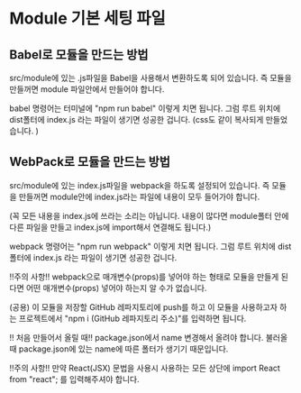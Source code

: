 <h1> Module 기본 세팅 파일 </h1>

<h2>Babel로 모듈을 만드는 방법</h2>
src/module에 있는 .js파일을 Babel을 사용해서 변환하도록 되어 있습니다.
즉 모듈을 만들꺼면 module 파일안에서 만들어야 합니다.

babel 명령어는 터미널에 "npm run babel" 이렇게 치면 됩니다.
그럼 루트 위치에 dist폴터에 index.js 라는 파일이 생기면 성공한 겁니다.
(css도 같이 복사되게 만들었습니다. )


<h2>WebPack로 모듈을 만드는 방법</h2>
src/module에 있는 index.js파일을 webpack을 하도록 설정되어 있습니다.
즉 모듈을 만들꺼면 module안에 index.js라는 파일에 내용이 모두 들어가야 합니다.

(꼭 모든 내용을 index.js에 쓰라는 소리는 아닙니다. 
내용이 많다면 module폴터 안에 다른 파일을 만들고 index.js에 import해서 연결해도 됩니다.)

webpack 명령어는 "npm run webpack" 이렇게 치면 됩니다.
그럼 루트 위치에 dist폴터에 index.js 라는 파일이 생기면 성공한 겁니다.

!!주의 사항!!
webpack으로 매개변수(props)를 넣어야 하는 형태로 모듈을 만들게 된다면 
어떤 매개변수(props) 넣어야 하는지 알 수가 없습니다.



(공용)
이 모듈을 저장할 GitHub 레파지토리에 push를 하고
이 모듈을 사용하고자 하는 프로젝트에서 "npm i (GitHub 레파지토리 주소)"를 입력하면 됩니다.

!! 처음 만들어서 올릴 때!!
package.json에서 name 변경해서 올려야 합니다.
불러올때 package.json에 있는 name에 따른 폴터가 생기기 때문입니다.

!!주의 사항!!
만약 React(JSX) 문법을 사용시 사용하는 모든 상단에
import React from "react"; 를 입력해주셔야 합니다.
